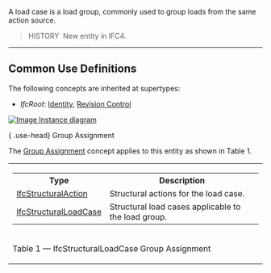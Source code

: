 ﻿A load case is a load group, commonly used to group loads from the same action source.

> HISTORY&nbsp; New entity in IFC4.

___
## Common Use Definitions
The following concepts are inherited at supertypes:

* _IfcRoot_: [Identity](../../templates/identity.htm), [Revision Control](../../templates/revision-control.htm)

[![Image](../../../img/diagram.png)&nbsp;Instance diagram](../../../annex/annex-d/common-use-definitions/ifcstructuralloadcase.htm)

{ .use-head}
Group Assignment

The [Group Assignment](../../templates/group-assignment.htm) concept applies to this entity as shown in Table 1.

<table>
<tr><td>
<table class="gridtable">
<tr><th><b>Type</b></th><th><b>Description</b></th></tr>
<tr><td><a href="../../ifcstructuralanalysisdomain/lexical/ifcstructuralaction.htm">IfcStructuralAction</a></td><td>Structural actions for the load case.</td></tr>
<tr><td><a href="../../ifcstructuralanalysisdomain/lexical/ifcstructuralloadcase.htm">IfcStructuralLoadCase</a></td><td>Structural load cases applicable to the load group.</td></tr>
</table>
</td></tr>
<tr><td><p class="table">Table 1 &mdash; IfcStructuralLoadCase Group Assignment</p></td></tr></table>